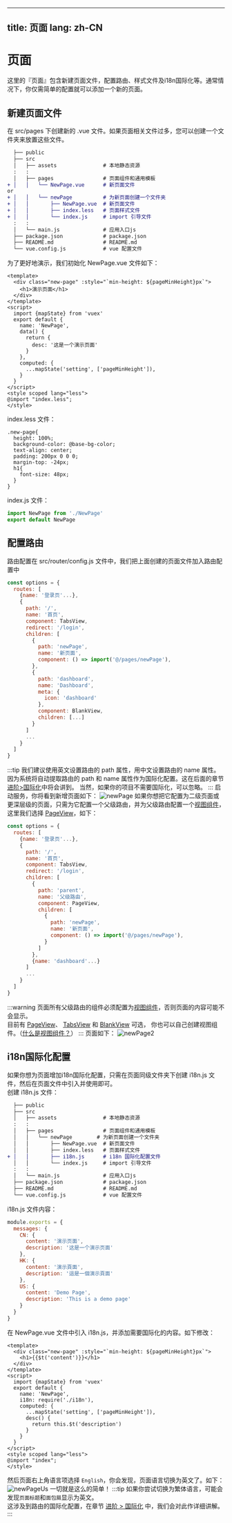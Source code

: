 ---

title: 页面
lang: zh-CN
-----------

# 页面

这里的『页面』包含新建页面文件，配置路由、样式文件及i18n国际化等。通常情况下，你仅需简单的配置就可以添加一个新的页面。

## 新建页面文件

在 src/pages 下创建新的 .vue 文件。如果页面相关文件过多，您可以创建一个文件夹来放置这些文件。

```diff
  ├── public
  ├── src
  │   ├── assets               # 本地静态资源
  :   :
  │   ├── pages                # 页面组件和通用模板
+ │   │   └── NewPage.vue      # 新页面文件
or
+ │   │   └── newPage          # 为新页面创建一个文件夹
+ │   │       ├── NewPage.vue  # 新页面文件
+ │   │       ├── index.less   # 页面样式文件
+ │   │       └── index.js     # import 引导文件
  :   :
  │   └── main.js              # 应用入口js
  ├── package.json             # package.json
  ├── README.md                # README.md
  └── vue.config.js            # vue 配置文件
```

为了更好地演示，我们初始化 NewPage.vue 文件如下：

```vue
<template>
  <div class="new-page" :style="`min-height: ${pageMinHeight}px`">
    <h1>演示页面</h1>
  </div>
</template>
<script>
  import {mapState} from 'vuex'
  export default {
    name: 'NewPage',
    data() {
      return {
        desc: '这是一个演示页面'
      }
    },
    computed: {
      ...mapState('setting', ['pageMinHeight']),
    }
  }
</script>
<style scoped lang="less">
@import "index.less";
</style>
```

index.less 文件：

```less
.new-page{
  height: 100%;
  background-color: @base-bg-color;
  text-align: center;
  padding: 200px 0 0 0;
  margin-top: -24px;
  h1{
    font-size: 48px;
  }
}
```

index.js 文件：

```js
import NewPage from './NewPage'
export default NewPage
```

## 配置路由

路由配置在 src/router/config.js 文件中，我们把上面创建的页面文件加入路由配置中

```js {10-14}
const options = {
  routes: [
    {name: '登录页'...},
    {
      path: '/',
      name: '首页',
      component: TabsView,
      redirect: '/login',
      children: [
        {
          path: 'newPage',
          name: '新页面',
          component: () => import('@/pages/newPage'),
        },
        {
          path: 'dashboard',
          name: 'Dashboard',
          meta: {
            icon: 'dashboard'
          },
          component: BlankView,
          children: [...]
        }
      ]
      ...
    }
  ]
}
```

:::tip
我们建议使用英文设置路由的 path 属性，用中文设置路由的 name 属性。因为系统将自动提取路由的 path 和 name 属性作为国际化配置。这在后面的章节
[进阶>国际化](../advance/i18n.md)中将会讲到。
当然，如果你的项目不需要国际化，可以忽略。
:::
启动服务，你将看到新增页面如下：
![newPage](../assets/new-page.png)
如果你想把它配置为二级页面或更深层级的页面，只需为它配置一个父级路由，并为父级路由配置一个[视图组件](./layout.md#admin-的视图)，
这里我们选择 [PageView](https://github.com/iczer/vue-antd-admin/blob/master/src/layouts/PageView.vue)，如下：

```js {10-21}
const options = {
  routes: [
    {name: '登录页'...},
    {
      path: '/',
      name: '首页',
      component: TabsView,
      redirect: '/login',
      children: [
        {
          path: 'parent',
          name: '父级路由',
          component: PageView,
          children: [
            {
              path: 'newPage',
              name: '新页面',
              component: () => import('@/pages/newPage'),
            }
          ]
        },
        {name: 'dashboard'...}
      ]
      ...
    }
  ]
}
```

:::warning
页面所有父级路由的组件必须配置为[视图组件](../develop/layout.md#admin-的视图)，否则页面的内容可能不会显示。  
目前有 [PageView](https://github.com/iczer/vue-antd-admin/blob/master/src/layouts/PageView.vue)、
[TabsView](https://github.com/iczer/vue-antd-admin/blob/master/src/layouts/tabs/TabsView.vue) 和
[BlankView](https://github.com/iczer/vue-antd-admin/blob/master/src/layouts/BlankView.vue) 可选，
你也可以自己创建视图组件。（[什么是视图组件？](../develop/layout.md#admin-的视图)）
:::
页面如下：
![newPage2](../assets/new-page-2.png)

## i18n国际化配置

如果你想为页面增加i18n国际化配置，只需在页面同级文件夹下创建 i18n.js 文件，然后在页面文件中引入并使用即可。  
创建 i18n.js 文件：

```diff {9}
  ├── public
  ├── src
  │   ├── assets               # 本地静态资源
  :   :
  │   ├── pages                # 页面组件和通用模板
  │   │   └── newPage        # 为新页面创建一个文件夹
  │   │       ├── NewPage.vue  # 新页面文件
  │   │       ├── index.less   # 页面样式文件
+ │   │       ├── i18n.js      # i18n 国际化配置文件
  │   │       └── index.js     # import 引导文件
  :   :
  │   └── main.js              # 应用入口js
  ├── package.json             # package.json
  ├── README.md                # README.md
  └── vue.config.js            # vue 配置文件
```

i18n.js 文件内容：

```js
module.exports = {
  messages: {
    CN: {
      content: '演示页面',
      description: '这是一个演示页面'
    },
    HK: {
      content: '演示頁面',
      description: '這是一個演示頁面'
    },
    US: {
      content: 'Demo Page',
      description: 'This is a demo page'
    }
  }
}
```

在 NewPage.vue 文件中引入 i18n.js，并添加需要国际化的内容。如下修改：

```vue {3,10,13-15}
<template>
  <div class="new-page" :style="`min-height: ${pageMinHeight}px`">
    <h1>{{$t('content')}}</h1>
  </div>
</template>
<script>
  import {mapState} from 'vuex'
  export default {
    name: 'NewPage',
    i18n: require('./i18n'),
    computed: {
      ...mapState('setting', ['pageMinHeight']),
      desc() {
        return this.$t('description')
      }
    }
  }
</script>
<style scoped lang="less">
@import "index";
</style>
```

然后页面右上角语言项选择 ``English``，你会发现，页面语言切换为英文了。如下：
![newPageUs](../assets/new-page-us.png)
一切就是这么的简单！
:::tip
如果你尝试切换为繁体语言，可能会发现``页面标题``和``面包屑``显示为英文。  
这涉及到路由的国际化配置，在章节 [进阶 > 国际化](../advance/i18n.md) 中，我们会对此作详细讲解。
:::
